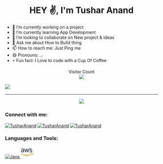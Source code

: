 <h1 align="center">HEY ✌️, I'm Tushar Anand</h1>

- 🔭 I’m currently working on a project
- 🌱 I’m currently learning App Development
- 👯 I’m looking to collaborate on New project & Ideas
- 💬 Ask me about How to Build thing
- 📫 How to reach me: Just Ping me
- 😄 Pronouns: ...
- ⚡ Fun fact: I Love to code with a Cup Of Coffee


<p align="center"> 
  Visitor Count<br>
<img src="https://profile-counter.glitch.me/Tushar22-06/count.svg" />
</p>

<picture>
<source 
  srcset="https://github-readme-stats.vercel.app/api?username=Tushar22-06&show_icons=true&theme=outrun"
  media="(prefers-color-scheme: outrun)"
/>
<source
  srcset="https://github-readme-stats.vercel.app/api?username=Tushar22-06&show_icons=true"
  media="(prefers-color-scheme: outrun), (prefers-color-scheme: no-preference)"
/>
<img src="https://github-readme-stats.vercel.app/api?username=Tushar22-06&theme=outrun&show_icons=true" />
</picture>
<hr>
<p align="center">
  <img src="https://user-images.githubusercontent.com/97390564/221216581-5b3ff713-8187-4490-af69-575b9ce713c2.gif" />
</p>


<h3 align="left">Connect with me:</h3>
<p align="left">
<a href="https://twitter.com/rumanharis" target="blank"><img align="center" src="https://raw.githubusercontent.com/rahuldkjain/github-profile-readme-generator/master/src/images/icons/Social/twitter.svg" alt="TusharAnand" height="30" width="40" /></a>
<a href="https://www.linkedin.com/in/tusharanand22/" target="blank"><img align="center" src="https://raw.githubusercontent.com/rahuldkjain/github-profile-readme-generator/master/src/images/icons/Social/linked-in-alt.svg" alt="TusharAnand" height="30" width="40" /></a>
<a href="https://www.instagram.com/nutzing_fork/" target="blank"><img align="center" src="https://raw.githubusercontent.com/rahuldkjain/github-profile-readme-generator/master/src/images/icons/Social/instagram.svg" alt="TusharAnand" height="30" width="40" /></a>

</p>


<h3 align="left">Languages and Tools:</h3>
<p align="left"> <a href="https://www.java.com/en/" target="_blank" rel="noreferrer"> <img src="java-horizontal.svg" alt="Java" width="40" height="40"/> </a> <a href="https://aws.amazon.com" target="_blank" rel="noreferrer"> <img src="https://raw.githubusercontent.com/devicons/devicon/master/icons/amazonwebservices/amazonwebservices-original-wordmark.svg" alt="aws" width="40" height="40"/> </a> 




